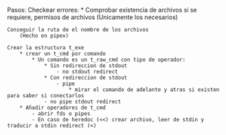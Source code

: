 

Pasos:
	Checkear errores:
		* Comprobar existencia de archivos si se requiere, permisos de archivos (Unicamente los necesarios)
	
	Conseguir la ruta de el nombre de los archivos
		(Hecho en pipex)

	Crear la estructura t_exe
		* crear un t_cmd por comando
			* Un comando es un t_raw_cmd con tipo de operador:
				* Sin redireccion de stdout
					- no stdout redirect
				* Con redireccion de stdout
					- pipe
						* mirar el comando de adelante y atras si existen para saber si conectarlos
				- no pipe stdout redirect
		* Añadir operadores de t_cmd
			- abrir fds o pipes
			- En caso de heredoc (<<) crear archivo, leer de stdin y traducir a stdin redirect (<)
